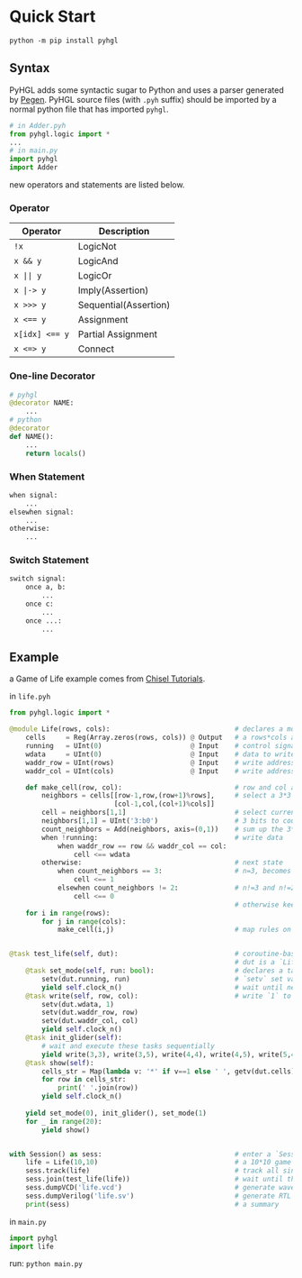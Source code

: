 # Quick Start 

`python -m pip install pyhgl`


## Syntax 


PyHGL adds some syntactic sugar to Python and uses a parser generated by [Pegen](https://github.com/we-like-parsers/pegen). PyHGL source files (with `.pyh` suffix) should be imported by a normal python file that has imported `pyhgl`.

```py
# in Adder.pyh 
from pyhgl.logic import *
...
# in main.py 
import pyhgl  
import Adder 
``` 

new operators and statements are listed below. 

### Operator


| Operator       | Description           |
| -------------- | --------------------- |
| `!x`           | LogicNot              |
| `x && y`       | LogicAnd              |
| `x \|\| y`     | LogicOr               |
| `x \|-> y`     | Imply(Assertion)      |
| `x >>> y`      | Sequential(Assertion) |
| `x <== y`      | Assignment            |
| `x[idx] <== y` | Partial Assignment    |
| `x <=> y`      | Connect               |


### One-line Decorator

```py 
# pyhgl
@decorator NAME:
    ...  
# python 
@decorator 
def NAME():
    ...
    return locals()
``` 

### When Statement 

```py 
when signal:
    ... 
elsewhen signal:
    ... 
otherwise:
    ... 
```

### Switch Statement

```py 
switch signal:
    once a, b:
        ... 
    once c: 
        ... 
    once ...:
        ...
```


## Example 

a Game of Life example comes from [Chisel Tutorials](https://github.com/ucb-bar/chisel-tutorial).

in `life.pyh`

```py 
from pyhgl.logic import *

@module Life(rows, cols):                               # declares a module `Life`
    cells     = Reg(Array.zeros(rows, cols)) @ Output   # a rows*cols array of 1-bit regs
    running   = UInt(0)                      @ Input    # control signal. if 1, run; if 0, write data
    wdata     = UInt(0)                      @ Input    # data to write
    waddr_row = UInt(rows)                   @ Input    # write address
    waddr_col = UInt(cols)                   @ Input    # write address

    def make_cell(row, col):                            # row and col are indexes
        neighbors = cells[[row-1,row,(row+1)%rows],     # select a 3*3 range circularly
                          [col-1,col,(col+1)%cols]]
        cell = neighbors[1,1]                           # select current cell
        neighbors[1,1] = UInt('3:b0')                   # 3 bits to count 8 neighbors
        count_neighbors = Add(neighbors, axis=(0,1))    # sum up the 3*3 array, return a 3-bit uint
        when !running:                                  # write data
            when waddr_row == row && waddr_col == col:  
                cell <== wdata 
        otherwise:                                      # next state
            when count_neighbors == 3:                  # n=3, becomes a live cell
                cell <== 1 
            elsewhen count_neighbors != 2:              # n!=3 and n!=2, dies
                cell <== 0 
                                                        # otherwise keep the state
    for i in range(rows):
        for j in range(cols):
            make_cell(i,j)                              # map rules on each cell


@task test_life(self, dut):                             # coroutine-based simulation tasks
                                                        # dut is a `Life` module instance
    @task set_mode(self, run: bool):                    # declares a task 
        setv(dut.running, run)                          # `setv` set value to signal/signals
        yield self.clock_n()                            # wait until next negedge of default clock
    @task write(self, row, col):                        # write `1` to a specific cell
        setv(dut.wdata, 1)
        setv(dut.waddr_row, row)        
        setv(dut.waddr_col, col)
        yield self.clock_n()
    @task init_glider(self):      
        # wait and execute these tasks sequentially                      
        yield write(3,3), write(3,5), write(4,4), write(4,5), write(5,4)
    @task show(self):
        cells_str = Map(lambda v: '*' if v==1 else ' ', getv(dut.cells))   
        for row in cells_str:
            print(' '.join(row)) 
        yield self.clock_n()
        
    yield set_mode(0), init_glider(), set_mode(1)
    for _ in range(20):
        yield show()


with Session() as sess:                                 # enter a `Session` before initialization
    life = Life(10,10)                                  # a 10*10 game of life
    sess.track(life)                                    # track all singals in the module
    sess.join(test_life(life))                          # wait until the task finishes
    sess.dumpVCD('life.vcd')                            # generate waveform to ./build/life.vcd
    sess.dumpVerilog('life.sv')                         # generate RTL to ./build/life.sv
    print(sess)                                         # a summary 
```

in `main.py`

```py
import pyhgl 
import life
```

run: `python main.py`